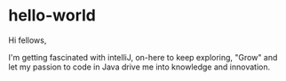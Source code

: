 # hello-world

Hi fellows,

I'm getting fascinated with intelliJ, on-here to keep exploring, "Grow" and
let my passion to code in Java drive me into knowledge and innovation.

 
